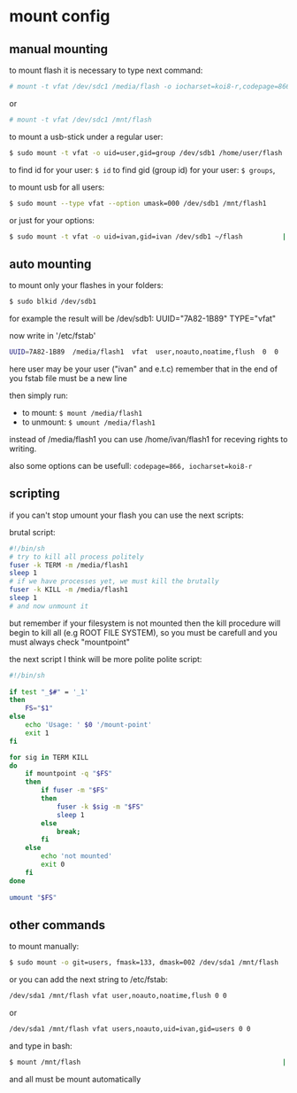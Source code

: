 # mount config

## manual mounting
to mount flash it is necessary to type next command:
```sh
# mount -t vfat /dev/sdc1 /media/flash -o iocharset=koi8-r,codepage=866 
```

or
```sh
# mount -t vfat /dev/sdc1 /mnt/flash 
```

to mount a usb-stick under a regular user:
```sh
$ sudo mount -t vfat -o uid=user,gid=group /dev/sdb1 /home/user/flash
```
to find id for your user: `$ id`
to find gid (group id) for your user: `$ groups`,

to mount usb for all users:
```sh
$ sudo mount --type vfat --option umask=000 /dev/sdb1 /mnt/flash1
```

or just for your options:
```sh
$ sudo mount -t vfat -o uid=ivan,gid=ivan /dev/sdb1 ~/flash          |
```


## auto mounting
to mount only your flashes in your folders:
```sh
$ sudo blkid /dev/sdb1                                               
```

for example the result will be
/dev/sdb1: UUID="7A82-1B89" TYPE="vfat"

now write in '/etc/fstab'
```sh
UUID=7A82-1B89  /media/flash1  vfat  user,noauto,noatime,flush  0  0 
```
here user may be your user ("ivan" and e.t.c)
remember that in the end of you fstab file must be a new line

then simply run:

- to mount:   `$ mount /media/flash1`
- to unmount: `$ umount /media/flash1`

instead of /media/flash1 you can use /home/ivan/flash1
for receving rights to writing.

also some options can be usefull: `codepage=866, iocharset=koi8-r`


## scripting
if you can't stop umount your flash you can use the next scripts:

brutal script:
```sh
#!/bin/sh                                                            
# try to kill all process politely                                    
fuser -k TERM -m /media/flash1                                         
sleep 1                                                              
# if we have processes yet, we must kill the brutally                 
fuser -k KILL -m /media/flash1                                        
sleep 1                                                               
# and now unmount it                                                  
```

but remember if your filesystem is not mounted then the kill procedure
will begin to kill all (e.g ROOT FILE SYSTEM), so you must be carefull
and you must always check "mountpoint"

the next script I think will be more polite
polite script:
```sh
#!/bin/sh                                                            
                                                                    
if test "_$#" = '_1'                                                 
then                                                                 
    FS="$1"                                                          
else                                                                 
    echo 'Usage: ' $0 '/mount-point'                                 
    exit 1                                                           
fi                                                                   

for sig in TERM KILL                                                 
do                                                                   
    if mountpoint -q "$FS"                                           
    then                                                             
        if fuser -m "$FS"                                            
        then                                                         
            fuser -k $sig -m "$FS"                                   
            sleep 1                                                  
        else                                                         
            break;                                                   
        fi                                                           
    else                                                             
        echo 'not mounted'                                           
        exit 0                                                      
    fi                                                               
done                                                                 
                                                                      
umount "$FS"                                                         
```


## other commands
to mount manually:
```sh
$ sudo mount -o git=users, fmask=133, dmask=002 /dev/sda1 /mnt/flash 
```

or you can add the next string to /etc/fstab:
```sh
/dev/sda1 /mnt/flash vfat user,noauto,noatime,flush 0 0 
```
or
```sh
/dev/sda1 /mnt/flash vfat users,noauto,uid=ivan,gid=users 0 0 
```
 
and type in bash:
```sh
$ mount /mnt/flash                                                   |
```
and all must be mount automatically

